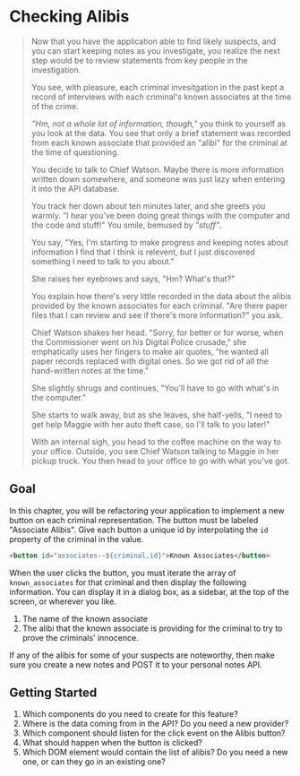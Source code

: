 # Checking Alibis

> Now that you have the application able to find likely suspects, and you can start keeping notes as you investigate, you realize the next step would be to review statements from key people in the investigation.
>
> You see, with pleasure, each criminal invesitgation in the past kept a record of interviews with each criminal's known associates at the time of the crime.
>
> _"Hm, not a whole lot of information, though,"_ you think to yourself as you look at the data. You see that only a brief statement was recorded from each known associate that provided an "alibi" for the criminal at the time of questioning.
>
> You decide to talk to Chief Watson. Maybe there is more information written down somewhere, and someone was just lazy when entering it into the API database.
>
> You track her down about ten minutes later, and she greets you warmly. "I hear you've been doing great things with the computer and the code and stuff!" You smile, bemused by _"stuff"_.
>
> You say, "Yes, I'm starting to make progress and keeping notes about information I find that I think is relevent, but I just discovered something I need to talk to you about."
>
> She raises her eyebrows and says, "Hm? What's that?"
>
> You explain how there's very little recorded in the data about the alibis provided by the known associates for each criminal. "Are there paper files that I can review and see if there's more information?" you ask.
>
> Chief Watson shakes her head. "Sorry, for better or for worse, when the Commissioner went on his Digital Police crusade," she emphatically uses her fingers to make air quotes, "he wanted all paper records replaced with digital ones. So we got rid of all the hand-written notes at the time."
>
> She slightly shrugs and continues, "You'll have to go with what's in the computer."
>
> She starts to walk away, but as she leaves, she half-yells, "I need to get help Maggie with her auto theft case, so I'll talk to you later!"
>
> With an internal sigh, you head to the coffee machine on the way to your office. Outside, you see Chief Watson talking to Maggie in her pickup truck. You then head to your office to go with what you've got.

## Goal

In this chapter, you will be refactoring your application to implement a new button on each criminal representation. The button must be labeled "Associate Alibis". Give each button a unique id by interpolating the `id` property of the criminal in the value.

```html
<button id="associates--${criminal.id}">Known Associates</button>
```

When the user clicks the button, you must iterate the array of `known_associates` for that criminal and then display the following information. You can display it in a dialog box, as a sidebar, at the top of the screen, or wherever you like.

1. The name of the known associate
1. The alibi that the known associate is providing for the criminal to try to prove the criminals' innocence.

If any of the alibis for some of your suspects are noteworthy, then make sure you create a new notes and POST it to your personal notes API.

## Getting Started

1. Which components do you need to create for this feature?
1. Where is the data coming from in the API? Do you need a new provider?
1. Which component should listen for the click event on the Alibis button?
1. What should happen when the button is clicked?
1. Which DOM element would contain the list of alibis? Do you need a new one, or can they go in an existing one?
